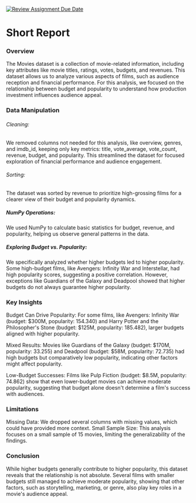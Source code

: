 [![Review Assignment Due Date](https://classroom.github.com/assets/deadline-readme-button-22041afd0340ce965d47ae6ef1cefeee28c7c493a6346c4f15d667ab976d596c.svg)](https://classroom.github.com/a/rGYtBYfw)

# Short Report 

### Overview

The Movies dataset is a collection of movie-related information, including key attributes like movie titles, ratings, votes, budgets, and revenues. This dataset allows us to analyze various aspects of films, such as audience reception and financial performance. For this analysis, we focused on the relationship between budget and popularity to understand how production investment influences audience appeal.

### Data Manipulation

###### Cleaning:
We removed columns not needed for this analysis, like overview, genres, and imdb_id, keeping only key metrics: title, vote_average, vote_count, revenue, budget, and popularity. This streamlined the dataset for focused exploration of financial performance and audience engagement.

###### Sorting:
The dataset was sorted by revenue to prioritize high-grossing films for a clearer view of their budget and popularity dynamics.

##### NumPy Operations:
We used NumPy to calculate basic statistics for budget, revenue, and popularity, helping us observe general patterns in the data.

##### Exploring Budget vs. Popularity:
We specifically analyzed whether higher budgets led to higher popularity. Some high-budget films, like Avengers: Infinity War and Interstellar, had high popularity scores, suggesting a positive correlation. However, exceptions like Guardians of the Galaxy and Deadpool showed that higher budgets do not always guarantee higher popularity.

### Key Insights
Budget Can Drive Popularity: For some films, like Avengers: Infinity War (budget: $300M, popularity: 154.340) and Harry Potter and the Philosopher's Stone (budget: $125M, popularity: 185.482), larger budgets aligned with higher popularity.

Mixed Results: Movies like Guardians of the Galaxy (budget: $170M, popularity: 33.255) and Deadpool (budget: $58M, popularity: 72.735) had high budgets but comparatively low popularity, indicating other factors might affect popularity.

Low-Budget Successes: Films like Pulp Fiction (budget: $8.5M, popularity: 74.862) show that even lower-budget movies can achieve moderate popularity, suggesting that budget alone doesn't determine a film's success with audiences.

### Limitations
Missing Data: We dropped several columns with missing values, which could have provided more context.
Small Sample Size: This analysis focuses on a small sample of 15 movies, limiting the generalizability of the findings.

### Conclusion
While higher budgets generally contribute to higher popularity, this dataset reveals that the relationship is not absolute. Several films with smaller budgets still managed to achieve moderate popularity, showing that other factors, such as storytelling, marketing, or genre, also play key roles in a movie's audience appeal.

